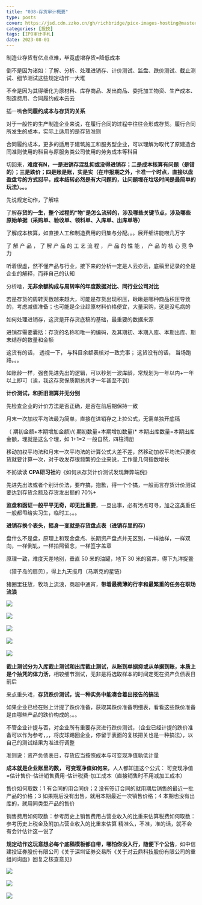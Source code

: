 ```yaml
---
title: "038-存货审计概要"
type: posts
cover: https://jsd.cdn.zzko.cn/gh/richbridge/picx-images-hosting@master/thumbnail/投技.jpg
categories: [投技]
tags: [IPO审计手札]
date: 2023-08-01
---
```

制造业存货有亿点点难，毕竟虚增存货=降低成本

倒不是因为诸如：了解、分析、处理进销存、计价测试、监盘、跌价测试、截止测试、细节测试这些规定动作一大堆

不全是因为其得细化为原材料、库存商品、发出商品、委托加工物资、生产成本、制造费用、合同履约成本云云

插一嘴**合同履约成本与存货的关系**

对于一般性的生产制造企业来说，在履行合同的过程中往往会形成存货。履行合同所发生的成本，实际上适用的是存货准则

合同履约成本，更多的适用于建筑施工和服务型企业，可以理解为取代了原建造合同准则使用的科目与原服务类公司使用的劳务成本等科目

切回来，**难度有N，一是进销存混乱抑或没得进销存；二是成本核算有问题（是错的）；三是跌价；四是账是账，实是实（在申报期之外，卡准一个时点，直接以盘盈盘亏的方式怼平，成本结转必然是有大问题的，让问题埋在垃圾时间是最简单的玩法）。。。**

先说规定动作，了解啥

了解**存货的一生，整个过程的“物”是怎么流转的，涉及哪些关键节点，涉及哪些原始单据（采购单、验收单、领料单、入库单、出库单等）**

了解成本核算，如直接人工和制造费用的归集与分配。。。展开细讲能唠几万字

了 解 产 品 ， 了 解 产 品 的 工 艺 流 程 ， 产 品 的 性 能 ， 产 品 的 核 心 竞 争 力

听着很虚，然不懂产品与行业，接下来的分析一定是人云亦云，底稿里记录的全是企业的解释，而非自己的认知

分析啥，**无非余额构成与周转率的年度数据对比、同行业公司对比**

若是存货的周转天数越来越大，可能是存货出现积压，瞅瞅是哪种商品积压导致的，考虑减值准备；也可能是企业趁原材料价格便宜，大量采购，这是没毛病的

如何处理进销存，这货是开存货底稿的基础，最重要的数据来源

进销存需要囊括：存货的名称和唯一的编码，及其期初、本期入库、本期出库、期末结存的数量和金额

这货有的话， 透视一下， 与科目余额表核对一致完事； 这货没有的话， 当场跑路。。。

如账龄一样，强套先进先出的逻辑，可以秒划一波库龄，常规划为一年以内+一年以上即可（诶，我这存货保质期总共才一年甚至不到）

**计价测试，和折旧测算并无分别**

先检查企业的计价方法是否正确，是否在前后期保持一致

月末一次加权平均法最为简单，直接在进销存之上拉公式，无需单独开底稿

（ 期初金额+本期增加金额)/( 期初数量+本期增加数量)* 本期出库数量=本期出库金额，理就是这么个理，如 1+1=2 一般自然，四柱清册

移动加权平均法和月末一次平均法的计算公式大差不差，然移动加权平均法只要收货就要计算一次，对于收发存很频繁的企业来说，工作量几何指数增长

不妨读读 **CPA研习社**的《如何从存货计价测试发现舞弊端倪》

先进先出法或者个别计价法，要咋搞，抱歉，得一个个搞，一般而言存货计价测试要达到存货余额及存货发出额的 70%+

**监盘和函证一般平平无奇，却无比重要**，一旦出事，必有污点可寻，加之这类重任一般都甩给实习生，临时工。。。

**进销存换个表头，摇身一变就是存货盘点表（进销存里的存）**

盘什么不是盘，原理上和现金盘点、长期资产盘点并无区别，一样抽样，一样双向，一样倒轧，一样拍照留念，一样签字盖章

原理一致，难度天差地别，垂直 50 米的油罐，地下 30 米的窖井，得下九洋捉鳖

（獐子岛的扇贝），得上九天揽月（马斯克的星链）

猪圈里狂放，牧场上流浪，商超中通宵，**带着最微薄的行李和最繁重的任务在职场流浪**

![](https://img.richfan.site/ibank/IPO审计札记/038-存货审计概要_1.webp) 

![](https://img.richfan.site/ibank/IPO审计札记/038-存货审计概要_1.webp) 

![](https://img.richfan.site/ibank/IPO审计札记/038-存货审计概要_2.webp) 

![](https://img.richfan.site/ibank/IPO审计札记/038-存货审计概要_3.webp) 

![](https://img.richfan.site/ibank/IPO审计札记/038-存货审计概要_4.webp) 

**截止测试分为入库截止测试和出库截止测试，从账到单据抑或从单据到账，本质上是个抽凭的体力活**，相较细节测试，无非是将选取样本的时间定死在资产负债表日前后

来点重头戏，**存货跌价测试，说一种实务中能凑合着出报告的搞法**

如果企业已经在账上计提了跌价准备，获取其跌价准备明细表，看看这些跌价准备是由哪些产品的跌价构成的。。。

不管企业计提与否，对企业所有重要存货进行跌价测试，（企业已经计提的跌价准备可以作为参考，，，将皮球踢回企业，停留于表面的复核把关也是一种搞法），以自己的测试结果为准进行调整

准则说：资产负债表日，存货应当按照成本与可变现净值孰低计量

**成本就是企业账里的数， 可变现净值如何来**，人人都知道这个公式： 可变现净值=估计售价-估计销售费用-估计税费-加工成本（直接销售时不用减加工成本）

售价如何取数：1 有合同的用合同价；2 没有签订合同的就用期后销售的最近一批产品的价格；3 如果期后没有出售，就用本期最近一次销售价格；4 本期也没有出库的，就用同类型产品的售价

销售费用如何取数：参考历史上销售费用占营业收入的比重来估算税费如何取数：参考历史上税金及附加占营业收入的比重来估算 精准么，不准，准的话，就不会有会计估计这一说了

**规定动作这玩意想必每个底稿模板都自带，哪怕你没入行，随便下个公告**，如中信建投证券股份有限公司《关于深圳证券交易所《关于对云鼎科技股份有限公司的重组问询函》回复之核查意见》

![](https://img.richfan.site/ibank/IPO审计札记/038-存货审计概要_6.webp) 

![](https://img.richfan.site/ibank/IPO审计札记/038-存货审计概要_7.webp) 

![](https://img.richfan.site/ibank/IPO审计札记/038-存货审计概要_8.webp) 